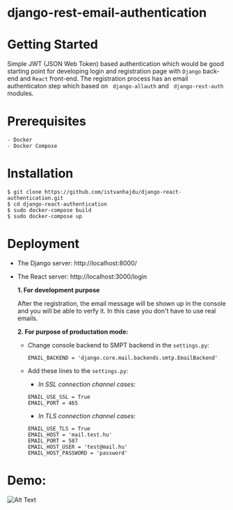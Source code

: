 # django-rest-email-authentication

# Getting Started

Simple JWT (JSON Web Token) based authentication which would be good starting point for developing login and
registration page with ```Django```  back-end and ```React``` front-end. The registration process has an email authenticaton 
step which based on ``` django-allauth```  and ``` django-rest-auth``` modules.

# Prerequisites
```
- Docker
- Docker Compose
```

# Installation

```
$ git clone https://github.com/istvanhajdu/django-react-authentication.git
$ cd django-react-authentication
$ sudo docker-compose build 
$ sudo docker-compose up
```

# Deployment

- The Django server: http://localhost:8000/
- The React server: http://localhost:3000/login

   **1. For development purpose**

    After the registration, the email message will be shown up in the console and you will be able to verfy it.
    In this case you don't have to use real emails.

    **2. For purpose of productation mode:**

     * Change console backend to SMPT backend in the ```settings.py```: 

       ```EMAIL_BACKEND = 'django.core.mail.backends.smtp.EmailBackend'```

     * Add these lines to the ```settings.py```:

       - *In SSL connection channel cases:*
       ```
       EMAIL_USE_SSL = True
       EMAIL_PORT = 465
       ```
       - *In TLS connection channel cases:*
       ```
       EMAIL_USE_TLS = True
       EMAIL_HOST = 'mail.test.hu'
       EMAIL_PORT = 587
       EMAIL_HOST_USER = 'test@mail.hu'
       EMAIL_HOST_PASSWORD = 'password'
        ```
      
# Demo:

![Alt Text](https://media.giphy.com/media/pylZHgShH2ItYgNSil/giphy.gif)

